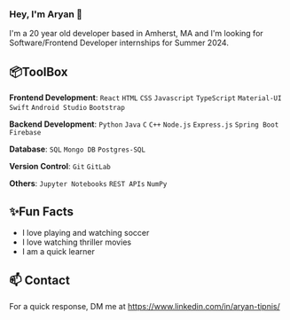 ### Hey, I'm Aryan 👋

I'm a 20 year old developer based in Amherst, MA and I'm looking for Software/Frontend Developer internships for Summer 2024. 

## 📦ToolBox

**Frontend Development**:  `React` `HTML` `CSS` `Javascript` `TypeScript` `Material-UI` `Swift` `Android Studio` `Bootstrap`

**Backend Development**: `Python` `Java` `C` `C++` `Node.js` `Express.js` `Spring Boot` `Firebase`

**Database**: `SQL` `Mongo DB` `Postgres-SQL` 

**Version Control**: `Git` `GitLab`

**Others**: `Jupyter Notebooks` `REST APIs` `NumPy`

## ✨Fun Facts

* I love playing and watching soccer 
* I love watching thriller movies
* I am a quick learner

## 📫 Contact

For a quick response, DM me at https://www.linkedin.com/in/aryan-tipnis/

<!--
**aryantipnis/aryantipnis** is a ✨ _special_ ✨ repository because its `README.md` (this file) appears on your GitHub profile.

Here are some ideas to get you started:

- 🔭 I’m currently working on ...
- 🌱 I’m currently learning ...
- 👯 I’m looking to collaborate on ...
- 🤔 I’m looking for help with ...
- 💬 Ask me about ...
- 📫 How to reach me: ...
- 😄 Pronouns: ...
- ⚡ Fun fact: ...
-->
